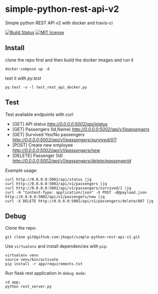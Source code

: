 # simple-python-rest-api-v2

Simple python REST API v2 with docker and travis-ci

[![Build Status](https://travis-ci.org/jkogut/simple-python-rest-api-v2.svg?branch=master)](https://travis-ci.org/jkogut/simple-python-rest-api-v2)
[![MIT license](http://img.shields.io/badge/license-MIT-brightgreen.svg)](http://opensource.org/licenses/MIT)

Install
-------

clone the repo first and then build the docker images and run it

```
docker-compose up -d
```

test it with *py.test*

```
py.test -v -l test_rest_api_docker.py
```


Test
----

Test available endpoints with *curl*

 * [GET] API status *http://0.0.0.0:5002/api/status*
 * [GET] Passengers (Id,Name)  *http://0.0.0.0:5002/api/v1/passengers*
 * [GET] Survived Yes/No passengers *http://0.0.0.0:5002/api/v1/passengers/survived/0|1*
 * [POST] Create new employee *http://0.0.0.0:5002/api/v1/passengers/new*
 * [DELETE] Passenger (Id) *http://0.0.0.0:5002/api/v1/passengers/delete/passengerId*

Example usage:
```
curl http://0.0.0.0:5002/api/status |jq
curl http://0.0.0.0:5002/api/v1/passengers |jq
curl http://0.0.0.0:5002/api/v1/passengers/survived/1 |jq
curl -H "Content-Type: application/json" -X POST -d@payload.json http://0.0.0.0:5002/api/v1/passengers/new |jq
curl -X DELETE http://0.0.0.0:5002/api/v1/passengers/delete/887 |jq
```

Debug
-----

Clone the repo:

```
git clone git@github.com:jkogut/simple-python-rest-api-v1.git
```

Use `virtualenv` and install dependencies with `pip`:
```
virtualenv venv 
source venv/bin/activate
pip install -r app/requirements.txt
```

Run flask rest application in `debug mode`:
```
cd app;
python rest_server.py
```
